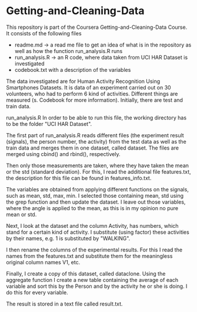 Getting-and-Cleaning-Data
=========================
This repository is part of the Coursera Getting-and-Cleaning-Data Course. It consists of the following files
- readme.md -> a read me file to get an idea of what is in the repository as well as how the function run_analysis.R runs
- run_analysis.R -> an R code, where data taken from UCI HAR Dataset is investigated
- codebook.txt with a description of the variables

The data investigated are for Human Activity Recognition Using Smartphones Datasets. It is data of an experiment carried out on 30 volunteers, who had to perform 6 kind of activities. Different things are measured (s. Codebook for more information). Initially, there are test and train data. 

run_analysis.R
In order to be able to run this file, the working directory has to be the folder "UCI HAR Dataset".

The first part of run_analysis.R reads different files (the experiment result (signals), the person number, the activity) from the test data as well as the train data and merges them in one dataset, called dataset. The files are merged using cbind() and rbind(), respectively.

Then only those measurements are taken, where they have taken the mean or the std (standard deviation). For this, I read the additional file features.txt, the description for this file can be found in features_info.txt.  

The variables are obtained from applying different functions on the signals, such as mean, std, max, min. I selected those containing mean, std using the grep function and then update the dataset. I leave out those variables, where the angle is applied to the mean, as this is in my opinion no pure mean or std. 

Next, I look at the dataset and the column Activity, has numbers, which stand for a certain kind of activity. I substitute (using factor) these activities by their names, e.g. 1 is substituted by "WALKING". 

I then rename the columns of the experimental results. For this I read the names from the features.txt and substitute them for the meaningless original column names V1, etc.

Finally, I create a copy of this dataset, called dataclone. Using the aggregate function I create a new table containing the average of each variable and sort this by the Person and by the activity he or she is doing. I do this for every variable. 

The result is stored in a text file called result.txt.

